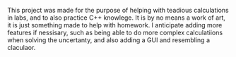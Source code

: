 This project was made for the purpose of helping with teadious calculations in labs, and to also practice C++ knowlege.
It is by no means a work of art, it is just something made to help with homework.
I anticipate adding more features if nessisary, such as being able to do more complex calculatiions when solving the uncertanty, and also adding a GUI and resembling a claculaor.
